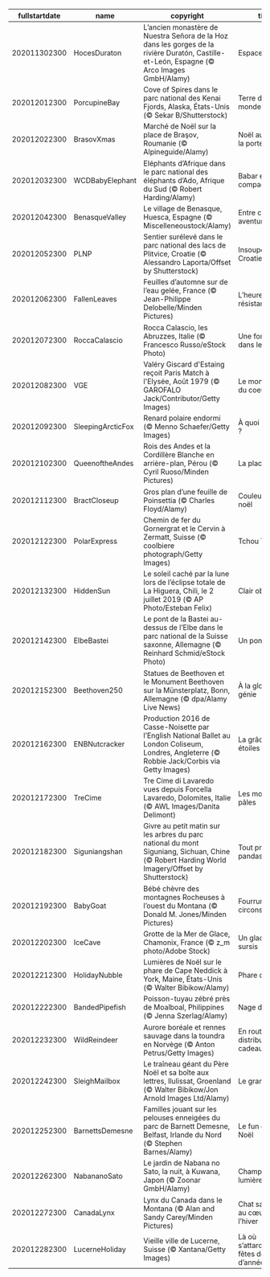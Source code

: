 |fullstartdate|name|copyright|title|image|
|--|--|--|--|--|
202011302300|HocesDuraton|L’ancien monastère de Nuestra Señora de la Hoz dans les gorges de la rivière Duratón, Castille-et-León, Espagne (© Arco Images GmbH/Alamy)|Espace spirituel|![](/fr-FR/2020/12/202011302300HocesDuraton.jpg)|
202012012300|PorcupineBay|Cove of Spires dans le parc national des Kenai Fjords, Alaska, États-Unis (© Sekar B/Shutterstock)|Terre d’un autre monde|![](/fr-FR/2020/12/202012012300PorcupineBay.jpg)|
202012022300|BrasovXmas|Marché de Noël sur la place de Braşov, Roumanie (© Alpineguide/Alamy)|Noël au pas de la porte|![](/fr-FR/2020/12/202012022300BrasovXmas.jpg)|
202012032300|WCDBabyElephant|Eléphants d’Afrique dans le parc national des éléphants d’Ado, Afrique du Sud (© Robert Harding/Alamy)|Babar et compagnie|![](/fr-FR/2020/12/202012032300WCDBabyElephant.jpg)|
202012042300|BenasqueValley|Le village de Benasque, Huesca, Espagne (© Miscelleneoustock/Alamy)|Entre culture et aventure|![](/fr-FR/2020/12/202012042300BenasqueValley.jpg)|
202012052300|PLNP|Sentier surélevé dans le parc national des lacs de Plitvice, Croatie (© Alessandro Laporta/Offset by Shutterstock)|Insoupçonnable Croatie|![](/fr-FR/2020/12/202012052300PLNP.jpg)|
202012062300|FallenLeaves|Feuilles d’automne sur de l’eau gelée, France (© Jean-Philippe Delobelle/Minden Pictures)|L’heure de la résistance|![](/fr-FR/2020/12/202012062300FallenLeaves.jpg)|
202012072300|RoccaCalascio|Rocca Calascio, les Abruzzes, Italie (© Francesco Russo/eStock Photo)|Une forteresse dans le ciel|![](/fr-FR/2020/12/202012072300RoccaCalascio.jpg)|
202012082300|VGE|Valéry Giscard d'Estaing reçoit Paris Match à l'Elysée, Août 1979 (©  GAROFALO Jack/Contributor/Getty Images)|Le monopole du coeur|![](/fr-FR/2020/12/202012082300VGE.jpg)|
202012092300|SleepingArcticFox|Renard polaire endormi  (© Menno Schaefer/Getty Images)|À quoi rêve-t-il ?|![](/fr-FR/2020/12/202012092300SleepingArcticFox.jpg)|
202012102300|QueenoftheAndes|Rois des Andes et la Cordillère Blanche en arrière-plan, Pérou (© Cyril Ruoso/Minden Pictures)|La place du roi|![](/fr-FR/2020/12/202012102300QueenoftheAndes.jpg)|
202012112300|BractCloseup|Gros plan d’une feuille de Poinsettia (© Charles Floyd/Alamy)|Couleurs de noël|![](/fr-FR/2020/12/202012112300BractCloseup.jpg)|
202012122300|PolarExpress|Chemin de fer du Gornergrat et le Cervin à Zermatt, Suisse (© coolbiere photograph/Getty Images)|Tchou Tchou !|![](/fr-FR/2020/12/202012122300PolarExpress.jpg)|
202012132300|HiddenSun|Le soleil caché par la lune lors de l’éclipse totale de La Higuera, Chili, le 2 juillet 2019 (© AP Photo/Esteban Felix)|Clair obscure|![](/fr-FR/2020/12/202012132300HiddenSun.jpg)|
202012142300|ElbeBastei|Le pont de la Bastei au-dessus de l’Elbe dans le parc national de la Suisse saxonne, Allemagne (© Reinhard Schmid/eStock Photo)|Un pont d’enfer|![](/fr-FR/2020/12/202012142300ElbeBastei.jpg)|
202012152300|Beethoven250|Statues de Beethoven et le Monument Beethoven sur la Münsterplatz, Bonn, Allemagne (© dpa/Alamy Live News)|À la gloire d’un génie|![](/fr-FR/2020/12/202012152300Beethoven250.jpg)|
202012162300|ENBNutcracker|Production 2016 de Casse-Noisette par l’English National Ballet au London Coliseum, Londres, Angleterre (© Robbie Jack/Corbis via Getty Images)|La grâce des étoiles|![](/fr-FR/2020/12/202012162300ENBNutcracker.jpg)|
202012172300|TreCime|Tre Cime di Lavaredo vues depuis Forcella Lavaredo, Dolomites, Italie (© AWL Images/Danita Delimont)|Les montagnes pâles|![](/fr-FR/2020/12/202012172300TreCime.jpg)|
202012182300|Siguniangshan|Givre au petit matin sur les arbres du parc national du mont Siguniang, Sichuan, Chine (© Robert Harding World Imagery/Offset by Shutterstock)|Tout près des pandas|![](/fr-FR/2020/12/202012182300Siguniangshan.jpg)|
202012192300|BabyGoat|Bébé chèvre des montagnes Rocheuses à l’ouest du Montana (© Donald M. Jones/Minden Pictures)|Fourrure de circonstance|![](/fr-FR/2020/12/202012192300BabyGoat.jpg)|
202012202300|IceCave|Grotte de la Mer de Glace, Chamonix, France (© z_m photo/Adobe Stock)|Un glacier en sursis|![](/fr-FR/2020/12/202012202300IceCave.jpg)|
202012212300|HolidayNubble|Lumières de Noël sur le phare de Cape Neddick à York, Maine, États-Unis (© Walter Bibikow/Alamy)|Phare de Noël|![](/fr-FR/2020/12/202012212300HolidayNubble.jpg)|
202012222300|BandedPipefish|Poisson-tuyau zébré près de Moalboal, Philippines (© Jenna Szerlag/Alamy)|Nage de saison|![](/fr-FR/2020/12/202012222300BandedPipefish.jpg)|
202012232300|WildReindeer|Aurore boréale et rennes sauvage dans la toundra en Norvège (© Anton Petrus/Getty Images)|En route pour la distribution de cadeaux|![](/fr-FR/2020/12/202012232300WildReindeer.jpg)|
202012242300|SleighMailbox|Le traîneau géant du Père Noël et sa boîte aux lettres, Ilulissat, Groenland (© Walter Bibikow/Jon Arnold Images Ltd/Alamy)|Le grand jour|![](/fr-FR/2020/12/202012242300SleighMailbox.jpg)|
202012252300|BarnettsDemesne|Familles jouant sur les pelouses enneigées du parc de Barnett Demesne, Belfast, Irlande du Nord (© Stephen Barnes/Alamy)|Le fun d’après Noël|![](/fr-FR/2020/12/202012252300BarnettsDemesne.jpg)|
202012262300|NabananoSato|Le jardin de Nabana no Sato,  la nuit, à Kuwana, Japon (© Zoonar GmbH/Alamy)|Champ de lumière|![](/fr-FR/2020/12/202012262300NabananoSato.jpg)|
202012272300|CanadaLynx|Lynx du Canada dans le Montana (© Alan and Sandy Carey/Minden Pictures)|Chat sauvage au cœur de l’hiver|![](/fr-FR/2020/12/202012272300CanadaLynx.jpg)|
202012282300|LucerneHoliday|Vieille ville de Lucerne, Suisse (© Xantana/Getty Images)|Là où s’attardent les fêtes de fin d’année|![](/fr-FR/2020/12/202012282300LucerneHoliday.jpg)|

